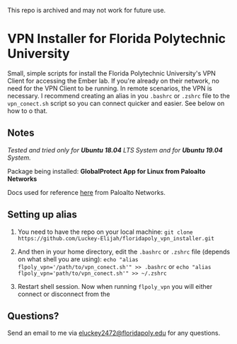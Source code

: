 This repo is archived and may not work for future use.

# VPN Installer for Florida Polytechnic University

Small, simple scripts for install the Florida Polytechnic University's VPN Client for accessing the Ember lab. If you're already on their network, no need for the VPN Client to be running. In remote scenarios, the VPN is necessary. I recommend creating an alias in you `.bashrc` or `.zshrc` file to the `vpn_conect.sh` script so you can connect quicker and easier. See below on how to o that.

## Notes

*Tested and tried only for **Ubuntu 18.04** LTS System and for **Ubuntu 19.04** System.*

Package being installed: **GlobalProtect App for Linux from Paloalto Networks**

Docs used for reference [here](https://docs.paloaltonetworks.com/globalprotect/4-1/globalprotect-app-user-guide/globalprotect-app-for-linux/download-and-install-the-globalprotect-app-for-linux.html#) from Paloalto Networks.

## Setting up alias

1. You need to have the repo on your local machine: `git clone https://github.com/Luckey-Elijah/floridapoly_vpn_installer.git`

2. And then in your home directory,  edit the `.bashrc` or `.zshrc` file (depends on what shell you are using): `echo "alias flpoly_vpn='/path/to/vpn_conect.sh'" >> .bashrc` or `echo "alias flpoly_vpn='path/to/vpn_conect.sh'" >> ~/.zshrc`

3. Restart shell session. Now when running `flpoly_vpn` you will either connect or disconnect from the 

## Questions?

Send an email to me via [eluckey2472@floridapoly.edu](mailto:eluckey2472@floridapoly.edu) for any questions.

